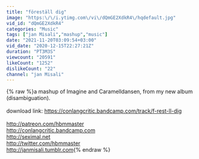 ```yaml
---
title: "föreställ dig"
image: "https:\/\/i.ytimg.com\/vi\/dQmGE2XdkR4\/hqdefault.jpg"
vid_id: "dQmGE2XdkR4"
categories: "Music"
tags: ["jan Misali","mashup","music"]
date: "2021-11-20T03:09:54+03:00"
vid_date: "2020-12-15T22:27:21Z"
duration: "PT3M3S"
viewcount: "20591"
likeCount: "1252"
dislikeCount: "22"
channel: "jan Misali"
---
```

{% raw %}a mashup of Imagine and Caramelldansen, from my new album (disambiguation).<br /><br />download link: <a rel="nofollow" target="blank" href="https://conlangcritic.bandcamp.com/track/f-rest-ll-dig">https://conlangcritic.bandcamp.com/track/f-rest-ll-dig</a><br /><br /><a rel="nofollow" target="blank" href="http://patreon.com/hbmmaster">http://patreon.com/hbmmaster</a><br /><a rel="nofollow" target="blank" href="http://conlangcritic.bandcamp.com">http://conlangcritic.bandcamp.com</a><br /><a rel="nofollow" target="blank" href="http://seximal.net">http://seximal.net</a><br /><a rel="nofollow" target="blank" href="http://twitter.com/hbmmaster">http://twitter.com/hbmmaster</a><br /><a rel="nofollow" target="blank" href="http://janmisali.tumblr.com">http://janmisali.tumblr.com</a>{% endraw %}
